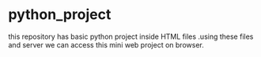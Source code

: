 # python_project
this repository has basic python project inside HTML files .using these files and server we can access this mini web project on browser.
